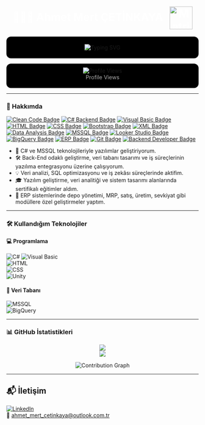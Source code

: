 <h1 align="center" style="color:#FFFFFF;">
  👨🏽‍💻 Ahmet Mert ÇETİNKAYA  
  <img src="https://media.giphy.com/media/l41lVZrz8ssAgU3sI/giphy.gif" alt="Matrix Code GIF" width="60" style="vertical-align:middle; margin-left:10px;" />
</h1>



<p align="center" style="background-color:#000000; padding:20px; border-radius:12px;">
  <img src="https://readme-typing-svg.demolab.com?font=Fira+Code&duration=3500&pause=1000&color=FFFFFF&center=true&width=480&lines=Software+Developer;MSSQL+%2F+C%23+Enthusiast;Clean+Code%20%7C%20Sharp%20Mind;Always+Learning..." alt="Typing SVG" />
</p>

<p align="center" style="background-color:#000000; padding:10px 0 20px 0; border-radius:12px;">
  <img src="https://komarev.com/ghpvc/?username=ahmet-mert-cetinkaya&color=FFFFFF&style=flat-square" alt="Profile Views" />
  <br />
  <span style="color:#AAAAAA; font-size:0.9rem;">Profile Views</span>
</p>

---

### 🧠 Hakkımda

[![Clean Code Badge](https://img.shields.io/badge/-Clean%20Code%20Mindset-333333?style=flat-square&logo=codefactor&logoColor=white)]()
[![C# Backend Badge](https://img.shields.io/badge/-C%23%20Backend-68217A?style=flat-square&logo=csharp&logoColor=white)]()
[![Visual Basic Badge](https://img.shields.io/badge/-Visual%20Basic-6C3483?style=flat-square&logo=visualstudio&logoColor=white)]()
[![HTML Badge](https://img.shields.io/badge/-HTML5-E44F26?style=flat-square&logo=html5&logoColor=white)]()
[![CSS Badge](https://img.shields.io/badge/-CSS3-1572B6?style=flat-square&logo=css3&logoColor=white)]()
[![Bootstrap Badge](https://img.shields.io/badge/-Bootstrap-563D7C?style=flat-square&logo=bootstrap&logoColor=white)]()
[![XML Badge](https://img.shields.io/badge/-XML-8E44AD?style=flat-square&logo=xml&logoColor=white)]()
[![Data Analysis Badge](https://img.shields.io/badge/-Data%20Analysis-3498DB?style=flat-square&logo=googleanalytics&logoColor=white)]()
[![MSSQL Badge](https://img.shields.io/badge/-MSSQL-CC2927?style=flat-square&logo=microsoftsqlserver&logoColor=white)]()
[![Looker Studio Badge](https://img.shields.io/badge/-Looker%20Studio-4285F4?style=flat-square&logo=googleanalytics&logoColor=white)]()
[![BigQuery Badge](https://img.shields.io/badge/-BigQuery-1A73E8?style=flat-square&logo=googlecloud&logoColor=white)]()
[![ERP Badge](https://img.shields.io/badge/-ERP-9B59B6?style=flat-square&logo=windows&logoColor=white)]()
[![Git Badge](https://img.shields.io/badge/-Git-F05032?style=flat-square&logo=git&logoColor=white)]()
[![Backend Developer Badge](https://img.shields.io/badge/-Backend%20Developer-2C3E50?style=flat-square&logo=react&logoColor=white)]()


- 💼 C# ve MSSQL teknolojileriyle yazılımlar geliştiriyorum.  
- 🛠️ Back-End odaklı geliştirme, veri tabanı tasarımı ve iş süreçlerinin yazılıma entegrasyonu üzerine çalışıyorum.  
- 💡 Veri analizi, SQL optimizasyonu ve iş zekâsı süreçlerinde aktifim.  
- 🎓 Yazılım geliştirme, veri analitiği ve sistem tasarımı alanlarında sertifikalı eğitimler aldım.  
- 🧩 ERP sistemlerinde depo yönetimi, MRP, satış, üretim, sevkiyat gibi modüllere özel geliştirmeler yaptım.  

---

### 🛠️ Kullandığım Teknolojiler

#### 💻 Programlama  
![C#](https://img.shields.io/badge/C%23-9B59B6?style=for-the-badge&logo=csharp&logoColor=white)
![Visual Basic](https://img.shields.io/badge/Visual%20Basic-68217A?style=for-the-badge&logo=visualstudio&logoColor=white)  
![HTML](https://img.shields.io/badge/HTML-E34F26?style=for-the-badge&logo=html5&logoColor=white)  
![CSS](https://img.shields.io/badge/CSS-1572B6?style=for-the-badge&logo=css3&logoColor=white)  
![Unity](https://img.shields.io/badge/Unity-000000?style=for-the-badge&logo=unity&logoColor=white)  

#### 🧮 Veri Tabanı  
![MSSQL](https://img.shields.io/badge/MSSQL-CC2927?style=for-the-badge&logo=microsoftsqlserver&logoColor=white)  
![BigQuery](https://img.shields.io/badge/Google%20BigQuery-4285F4?style=for-the-badge&logo=googlecloud&logoColor=white)  

---

### 📊 GitHub İstatistikleri

<p align="center">
  <img src="https://github-readme-stats.vercel.app/api?username=ahmet-mert-cetinkaya&show_icons=true&theme=dark" />
  <br />
  <img src="https://github-readme-stats.vercel.app/api/top-langs/?username=ahmet-mert-cetinkaya&layout=compact&hide_border=true&theme=dark" />
</p>

<p align="center">
  <img src="https://github-readme-activity-graph.vercel.app/graph?username=ahmet-mert-cetinkaya&theme=github-dark&area=true&hide_border=true" alt="Contribution Graph"/>
</p>

---

## 📬 İletişim

[![LinkedIn](https://img.shields.io/badge/LinkedIn-0A66C2?style=flat-square&logo=linkedin&logoColor=white)](https://linkedin.com/in/ahmetmertcetinkaya)  
📧 ahmet_mert_cetinkaya@outlook.com.tr  
